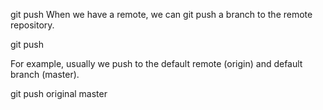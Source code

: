 git push
When we have a remote, we can git push a branch to the remote repository.

git push <Remote name> <Branch name>

For example, usually we push to the default remote (origin) and default branch (master).

git push original master
